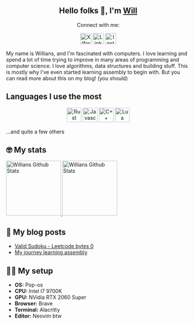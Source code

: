<div align="center">

## Hello folks 👋, I'm [Will](https://github.com/wllfaria)

<p>Connect with me:</p>

<a href="https://twitter.com/4wiru"><img alt="X (formerly Twitter) URL" src="https://img.shields.io/badge/-Twitter-00acee?style=flat-square&logo=Twitter&logoColor=white" height="30" /></a>
<a href="https://linkedin.com/in/wllfaria"><img height="30" alt="Linkedin URL" src="https://img.shields.io/badge/-Linkedin-0e76a8?style=flat-square&logo=Linkedin&logoColor=white" /></a>
<a href="https://instagram.com/wllfaria"><img src="https://img.shields.io/badge/-Instagram-e4405f?style=flat-square&logo=Instagram&logoColor=white" alt="Instagram URL" height="30" /></a>

</div>

My name is Willians, and I'm fascinated with computers. I love learning and
spend a lot of time trying to improve in many areas of programming and computer
science. I love algorithms, data structures and building stuff. This is mostly
why I've even started learning assembly to begin with. But you can read more
about this on my blog! (you should)

## Languages I use the most

<div align="center">

<a><img height="40" alt="Rust" src="https://img.shields.io/badge/-Rust-e43716?style=flat-square&logo=Rust&logoColor=white" /></a>
<a><img height="40" alt="Javascript" src="https://img.shields.io/badge/-Javascript-f7df1e?style=flat-square&logo=Javascript&logoColor=black" /></a>
<a><img height="40" alt="C++" src="https://img.shields.io/badge/-C++-00599c?style=flat-square&logo=C%2B%2B&logoColor=white" /></a>
<a><img height="40" alt="Lua" src="https://img.shields.io/badge/-Lua-00007D?style=flat-square&logo=Lua&logoColor=white" /></a>

</div>

<p>...and quite a few others</p>

## 🤓 My stats

<a href="https://github.com/wllfaria">
    <img height="150" src="https://github-readme-stats.vercel.app/api?username=wllfaria&show_icons=true&theme=transparent&rank_icon=github" alt="Willians Github Stats" />
</a>
<a href="https://github.com/wllfaria">
    <img height="150" src="https://github-readme-streak-stats.herokuapp.com/?user=wllfaria&show_icons=true&count_private=true&theme=transparent&hide_border=false&title_color=0891b2&text_color=ffffff&icon_color=0891b2&bg_color=0D1117" alt="Willians Github Stats" />
</a>

## 📝 My blog posts

<!-- BLOG-POST-LIST:START -->
- [Valid Sudoku - Leetcode bytes 0](https://williansfaria.com/bytes/leetcode-valid-sudoku)
- [My journey learning assembly](https://williansfaria.com/blog/my-journey-learning-assembly)
<!-- BLOG-POST-LIST:END -->

## 👨‍💻 My setup

- **OS:** Pop-os</li>
- **CPU:** Intel I7 9700K</li>
- **GPU:** NVidia RTX 2060 Super</li>
- **Browser:** Brave</li>
- **Terminal:** Alacritty</li>
- **Editor:** Neovim btw</li>
